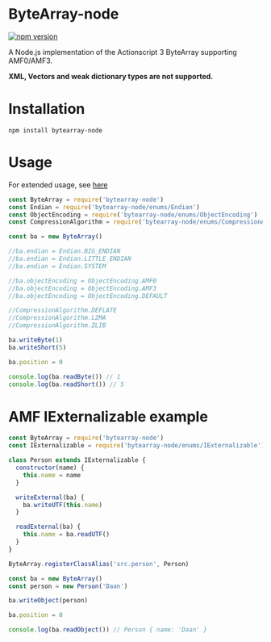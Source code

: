 # ByteArray-node

[![npm version](https://img.shields.io/npm/v/bytearray-node?style=flat-square)](https://www.npmjs.com/package/bytearray-node)

A Node.js implementation of the Actionscript 3 ByteArray supporting AMF0/AMF3.

**XML, Vectors and weak dictionary types are not supported.**

# Installation

`npm install bytearray-node`

# Usage

For extended usage, see [here](https://github.com/Zaseth/bytearray-node/tree/master/test)

```javascript
const ByteArray = require('bytearray-node')
const Endian = require('bytearray-node/enums/Endian')
const ObjectEncoding = require('bytearray-node/enums/ObjectEncoding')
const CompressionAlgorithm = require('bytearray-node/enums/CompressionAlgorithm')

const ba = new ByteArray()

//ba.endian = Endian.BIG_ENDIAN
//ba.endian = Endian.LITTLE_ENDIAN
//ba.endian = Endian.SYSTEM

//ba.objectEncoding = ObjectEncoding.AMF0
//ba.objectEncoding = ObjectEncoding.AMF3
//ba.objectEncoding = ObjectEncoding.DEFAULT

//CompressionAlgorithm.DEFLATE
//CompressionAlgorithm.LZMA
//CompressionAlgorithm.ZLIB

ba.writeByte(1)
ba.writeShort(5)

ba.position = 0

console.log(ba.readByte()) // 1
console.log(ba.readShort()) // 5
```

# AMF IExternalizable example

```javascript
const ByteArray = require('bytearray-node')
const IExternalizable = require('bytearray-node/enums/IExternalizable')

class Person extends IExternalizable {
  constructor(name) {
    this.name = name
  }

  writeExternal(ba) {
    ba.writeUTF(this.name)
  }

  readExternal(ba) {
    this.name = ba.readUTF()
  }
}

ByteArray.registerClassAlias('src.person', Person)

const ba = new ByteArray()
const person = new Person('Daan')

ba.writeObject(person)

ba.position = 0

console.log(ba.readObject()) // Person { name: 'Daan' }
```
